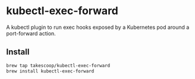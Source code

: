 # kubectl-exec-forward

A kubectl plugin to run exec hooks exposed by a Kubernetes pod around a port-forward action.

## Install

```sh
brew tap takescoop/kubectl-exec-forward
brew install kubectl-exec-forward
```
